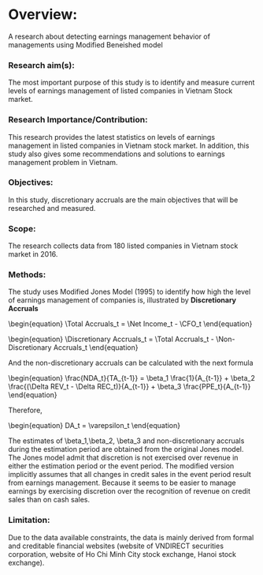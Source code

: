 # Overview:
A research about detecting earnings management behavior of managements using Modified Beneished model
### Research aim(s): 
The most important purpose of this study is to identify and measure current levels of earnings management of listed companies in Vietnam Stock market.
### Research Importance/Contribution: 
This research provides the latest statistics on levels of earnings management in listed companies in Vietnam stock market. In addition, this study also gives some recommendations and solutions to earnings management problem in Vietnam.
### Objectives: 
In this study, discretionary accruals are the main objectives that will be researched and measured.
### Scope: 
The research collects data from 180 listed companies in Vietnam stock market in 2016.
### Methods: 
The study uses Modified Jones Model (1995) to identify how high the level of earnings management of companies is, illustrated by **Discretionary Accruals**

\begin{equation}
    \Total Accruals_t = \Net Income_t - \CFO_t
\end{equation}

\begin{equation}
    \Discretionary Accruals_t = \Total Accruals_t - \Non-Discretionary Accruals_t
\end{equation}

And the non-discretionary accruals can be calculated with the next formula

\begin{equation}
    \frac{NDA_t}{TA_{t-1}} = \beta_1 \frac{1}{A_{t-1}} + \beta_2 \frac{(\Delta REV_t - \Delta REC_t)}{A_{t-1}} + \beta_3 \frac{PPE_t}{A_{t-1}}
\end{equation}

Therefore,

\begin{equation}
    DA_t = \varepsilon_t
\end{equation}

The estimates of \beta_1,\beta_2, \beta_3 and non-discretionary accruals during the estimation period are obtained from the original Jones model. The Jones model admit that discretion is not exercised over revenue in either the estimation period or the event period. The modified version implicitly assumes that all changes in credit sales in the event period result from earnings management. Because it seems to be easier to manage earnings by exercising discretion over the recognition of revenue on credit sales than on cash sales.

### Limitation: 
Due to the data available constraints, the data is mainly derived from formal and creditable financial websites (website of VNDIRECT securities corporation, website of Ho Chi Minh City stock exchange, Hanoi stock exchange).
